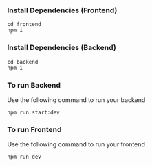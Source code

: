 ### Install Dependencies (Frontend)

```
cd frontend
npm i
```

### Install Dependencies (Backend)

```
cd backend
npm i
```

### To run Backend

Use the following command to run your backend 

```
npm run start:dev
```

### To run Frontend

Use the following command to run your frontend 

```
npm run dev
```
